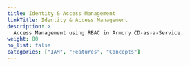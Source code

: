 ```yaml
---
title: Identity & Access Management
linkTitle: Identity & Access Management
description: >
  Access Management using RBAC in Armory CD-as-a-Service.
weight: 80
no_list: false
categories: ["IAM", "Features", "Concepts"]
---
```

